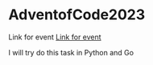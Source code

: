 # AdventofCode2023

Link for event 
[Link for event](https://adventofcode.com/)

I will try do this task in Python and Go 
